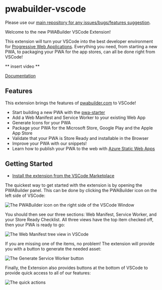 # pwabuilder-vscode

Please use our [main repository for any issues/bugs/features suggestion](https://github.com/pwa-builder/PWABuilder/issues/new/choose).

Welcome to the new PWABuilder VSCode Extension!

This extension will turn your VSCode into the best developer environment for [Progressive Web Applications](https://docs.microsoft.com/en-us/microsoft-edge/progressive-web-apps-chromium/). Everything you need, from starting a new PWA, to packaging your PWA for the app stores, can all be done right from VSCode!

** insert video **

[Documentation](https://github.com/pwa-builder/pwabuilder-vscode/wiki)

## Features
This extension brings the features of [pwabuilder.com](https://pwabuilder.com/) to VSCode!

- Start building a new PWA with the [pwa-starter](https://aka.ms/pwa-starter)
- Add a Web Manifest and Service Worker to your existing Web App
- Generate Icons for your PWA
- Package your PWA for the Microsoft Store, Google Play and the Apple App Store
- Validate that your PWA is Store Ready and installable in the Browser
- Improve your PWA with our snippets!
- Learn how to publish your PWA to the web with [Azure Static Web Apps](https://azure.microsoft.com/en-us/services/app-service/static/)

## Getting Started
- [Install the extension from the VSCode Marketplace](    https://marketplace.visualstudio.com/itemsitemName=pwa-builder.vscode-pwa-builder)

The quickest way to get started with the extension is by opening the PWABuilder panel. This can be done by clicking the PWABuilder icon on the left side of VSCode:

![The PWABuilder icon on the right side of the VSCode Window](https://github.com/pwa-builder/pwabuilder-vscode/blob/main/resources/icon-view.png)

You should then see our three sections: Web Manifest, Service Worker, and your Store Ready Checklist. All three views have the top item checked off, then your PWA is ready to go:

![The Web Manifest tree view in VSCode](https://github.com/pwa-builder/pwabuilder-vscode/blob/main/resources/validate.png)

If you are missing one of the items, no problem! The extension will provide you with a button to generate the needed asset:

![The Generate Service Worker button](https://github.com/pwa-builder/pwabuilder-vscode/blob/main/resources/sw-button.png)

Finally, the Extension also provides buttons at the bottom of VSCode to provide quick access to all of our features:

![The quick actions](https://github.com/pwa-builder/pwabuilder-vscode/blob/main/resources/quick-actions.png)

